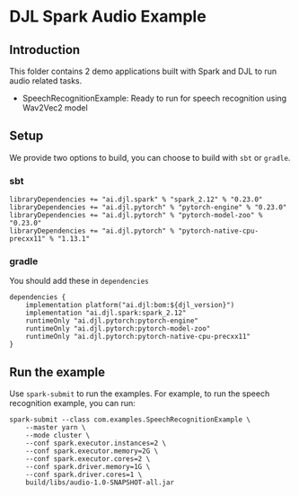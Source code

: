 # DJL Spark Audio Example

## Introduction

This folder contains 2 demo applications built with Spark and DJL to run audio related
tasks.

- SpeechRecognitionExample: Ready to run for speech recognition using Wav2Vec2 model

## Setup

We provide two options to build, you can choose to build with `sbt` or `gradle`.

### sbt

```
libraryDependencies += "ai.djl.spark" % "spark_2.12" % "0.23.0"
libraryDependencies += "ai.djl.pytorch" % "pytorch-engine" % "0.23.0"
libraryDependencies += "ai.djl.pytorch" % "pytorch-model-zoo" % "0.23.0"
libraryDependencies += "ai.djl.pytorch" % "pytorch-native-cpu-precxx11" % "1.13.1"
```

### gradle

You should add these in `dependencies`

```
dependencies {
    implementation platform("ai.djl:bom:${djl_version}")
    implementation "ai.djl.spark:spark_2.12"
    runtimeOnly "ai.djl.pytorch:pytorch-engine"
    runtimeOnly "ai.djl.pytorch:pytorch-model-zoo"
    runtimeOnly "ai.djl.pytorch:pytorch-native-cpu-precxx11"
}
```

## Run the example

Use `spark-submit` to run the examples. For example, to run the speech recognition example, you can run:

```
spark-submit --class com.examples.SpeechRecognitionExample \
    --master yarn \
    --mode cluster \
    --conf spark.executor.instances=2 \
    --conf spark.executor.memory=2G \
    --conf spark.executor.cores=2 \
    --conf spark.driver.memory=1G \
    --conf spark.driver.cores=1 \
    build/libs/audio-1.0-SNAPSHOT-all.jar
```
